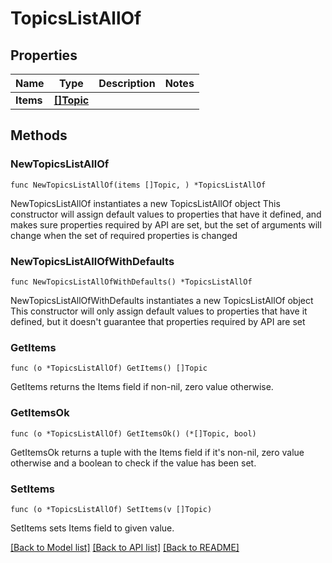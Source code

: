 # TopicsListAllOf

## Properties

Name | Type | Description | Notes
------------ | ------------- | ------------- | -------------
**Items** | [**[]Topic**](Topic.md) |  | 

## Methods

### NewTopicsListAllOf

`func NewTopicsListAllOf(items []Topic, ) *TopicsListAllOf`

NewTopicsListAllOf instantiates a new TopicsListAllOf object
This constructor will assign default values to properties that have it defined,
and makes sure properties required by API are set, but the set of arguments
will change when the set of required properties is changed

### NewTopicsListAllOfWithDefaults

`func NewTopicsListAllOfWithDefaults() *TopicsListAllOf`

NewTopicsListAllOfWithDefaults instantiates a new TopicsListAllOf object
This constructor will only assign default values to properties that have it defined,
but it doesn't guarantee that properties required by API are set

### GetItems

`func (o *TopicsListAllOf) GetItems() []Topic`

GetItems returns the Items field if non-nil, zero value otherwise.

### GetItemsOk

`func (o *TopicsListAllOf) GetItemsOk() (*[]Topic, bool)`

GetItemsOk returns a tuple with the Items field if it's non-nil, zero value otherwise
and a boolean to check if the value has been set.

### SetItems

`func (o *TopicsListAllOf) SetItems(v []Topic)`

SetItems sets Items field to given value.



[[Back to Model list]](../README.md#documentation-for-models) [[Back to API list]](../README.md#documentation-for-api-endpoints) [[Back to README]](../README.md)


